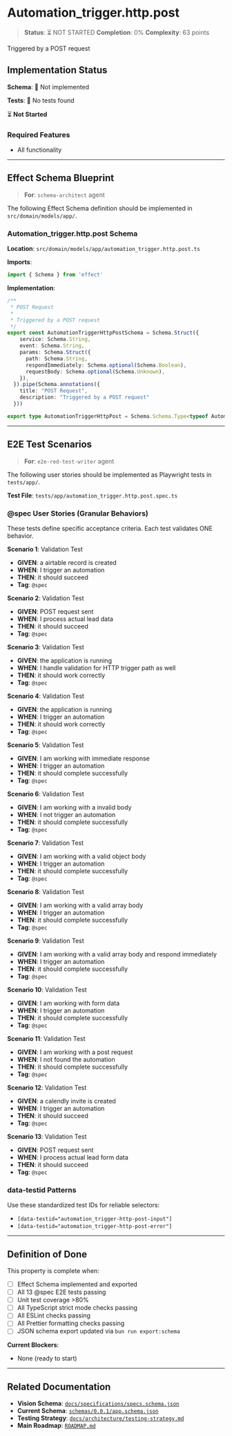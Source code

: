 # Automation_trigger.http.post

> **Status**: ⏳ NOT STARTED
> **Completion**: 0%
> **Complexity**: 63 points

Triggered by a POST request

## Implementation Status

**Schema**: 🔴 Not implemented

**Tests**: 🔴 No tests found

⏳ **Not Started**

### Required Features

- All functionality

---

## Effect Schema Blueprint

> **For**: `schema-architect` agent

The following Effect Schema definition should be implemented in `src/domain/models/app/`.

### Automation_trigger.http.post Schema

**Location**: `src/domain/models/app/automation_trigger.http.post.ts`

**Imports**:

```typescript
import { Schema } from 'effect'
```

**Implementation**:

```typescript
/**
 * POST Request
 * 
 * Triggered by a POST request
 */
export const AutomationTriggerHttpPostSchema = Schema.Struct({
    service: Schema.String,
    event: Schema.String,
    params: Schema.Struct({
      path: Schema.String,
      respondImmediately: Schema.optional(Schema.Boolean),
      requestBody: Schema.optional(Schema.Unknown),
    }),
  }).pipe(Schema.annotations({
    title: "POST Request",
    description: "Triggered by a POST request"
  }))

export type AutomationTriggerHttpPost = Schema.Schema.Type<typeof AutomationTriggerHttpPostSchema>
```

---

## E2E Test Scenarios

> **For**: `e2e-red-test-writer` agent

The following user stories should be implemented as Playwright tests in `tests/app/`.

**Test File**: `tests/app/automation_trigger.http.post.spec.ts`

### @spec User Stories (Granular Behaviors)

These tests define specific acceptance criteria. Each test validates ONE behavior.

**Scenario 1**: Validation Test

- **GIVEN**: a airtable record is created
- **WHEN**: I trigger an automation
- **THEN**: it should succeed
- **Tag**: `@spec`

**Scenario 2**: Validation Test

- **GIVEN**: POST request sent
- **WHEN**: I process actual lead data
- **THEN**: it should succeed
- **Tag**: `@spec`

**Scenario 3**: Validation Test

- **GIVEN**: the application is running
- **WHEN**: I handle validation for HTTP trigger path as well
- **THEN**: it should work correctly
- **Tag**: `@spec`

**Scenario 4**: Validation Test

- **GIVEN**: the application is running
- **WHEN**: I trigger an automation
- **THEN**: it should work correctly
- **Tag**: `@spec`

**Scenario 5**: Validation Test

- **GIVEN**: I am working with immediate response
- **WHEN**: I trigger an automation
- **THEN**: it should complete successfully
- **Tag**: `@spec`

**Scenario 6**: Validation Test

- **GIVEN**: I am working with a invalid body
- **WHEN**: I not trigger an automation
- **THEN**: it should complete successfully
- **Tag**: `@spec`

**Scenario 7**: Validation Test

- **GIVEN**: I am working with a valid object body
- **WHEN**: I trigger an automation
- **THEN**: it should complete successfully
- **Tag**: `@spec`

**Scenario 8**: Validation Test

- **GIVEN**: I am working with a valid array body
- **WHEN**: I trigger an automation
- **THEN**: it should complete successfully
- **Tag**: `@spec`

**Scenario 9**: Validation Test

- **GIVEN**: I am working with a valid array body and respond immediately
- **WHEN**: I trigger an automation
- **THEN**: it should complete successfully
- **Tag**: `@spec`

**Scenario 10**: Validation Test

- **GIVEN**: I am working with form data
- **WHEN**: I trigger an automation
- **THEN**: it should complete successfully
- **Tag**: `@spec`

**Scenario 11**: Validation Test

- **GIVEN**: I am working with a post request
- **WHEN**: I not found the automation
- **THEN**: it should complete successfully
- **Tag**: `@spec`

**Scenario 12**: Validation Test

- **GIVEN**: a calendly invite is created
- **WHEN**: I trigger an automation
- **THEN**: it should succeed
- **Tag**: `@spec`

**Scenario 13**: Validation Test

- **GIVEN**: POST request sent
- **WHEN**: I process actual lead form data
- **THEN**: it should succeed
- **Tag**: `@spec`

### data-testid Patterns

Use these standardized test IDs for reliable selectors:

- `[data-testid="automation_trigger-http-post-input"]`
- `[data-testid="automation_trigger-http-post-error"]`

---

## Definition of Done

This property is complete when:

- [ ] Effect Schema implemented and exported
- [ ] All 13 @spec E2E tests passing
- [ ] Unit test coverage >80%
- [ ] All TypeScript strict mode checks passing
- [ ] All ESLint checks passing
- [ ] All Prettier formatting checks passing
- [ ] JSON schema export updated via `bun run export:schema`

**Current Blockers**:

- None (ready to start)

---

## Related Documentation

- **Vision Schema**: [`docs/specifications/specs.schema.json`](../specs.schema.json)
- **Current Schema**: [`schemas/0.0.1/app.schema.json`](../../schemas/0.0.1/app.schema.json)
- **Testing Strategy**: [`docs/architecture/testing-strategy.md`](../../architecture/testing-strategy.md)
- **Main Roadmap**: [`ROADMAP.md`](../../../ROADMAP.md)

